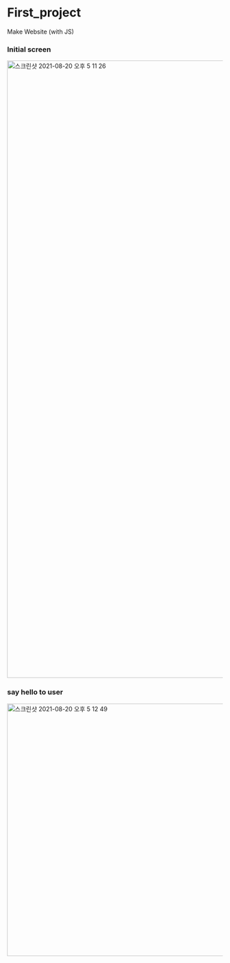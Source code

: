 # First_project
Make Website (with JS)

### Initial screen
<img width="1440" alt="스크린샷 2021-08-20 오후 5 11 26" src="https://user-images.githubusercontent.com/75519420/130202511-83dd908e-3099-44f2-9116-a87c9cf0807d.png">

### say hello to user
<img width="589" alt="스크린샷 2021-08-20 오후 5 12 49" src="https://user-images.githubusercontent.com/75519420/130202834-cb90c120-3d0b-42ea-b914-b21d4fc7f616.png">
